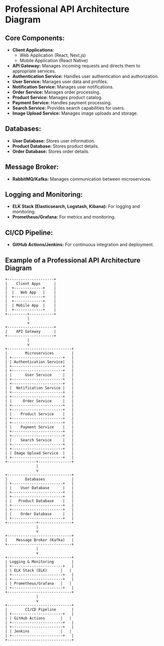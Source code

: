# Professional API Architecture Diagram

## Core Components:
- **Client Applications:**
  - Web Application (React, Next.js)
  - Mobile Application (React Native)
- **API Gateway:** Manages incoming requests and directs them to appropriate services.
- **Authentication Service:** Handles user authentication and authorization.
- **User Service:** Manages user data and profiles.
- **Notification Service:** Manages user notifications.
- **Order Service:** Manages order processing.
- **Product Service:** Manages product catalog.
- **Payment Service:** Handles payment processing.
- **Search Service:** Provides search capabilities for users.
- **Image Upload Service:** Manages image uploads and storage.

## Databases:
- **User Database:** Stores user information.
- **Product Database:** Stores product details.
- **Order Database:** Stores order details.

## Message Broker:
- **RabbitMQ/Kafka:** Manages communication between microservices.

## Logging and Monitoring:
- **ELK Stack (Elasticsearch, Logstash, Kibana):** For logging and monitoring.
- **Prometheus/Grafana:** For metrics and monitoring.

## CI/CD Pipeline:
- **GitHub Actions/Jenkins:** For continuous integration and deployment.

## Example of a Professional API Architecture Diagram

```plaintext
+---------------------+
|    Client Apps      |
|  +-------------+    |
|  |   Web App   |    |
|  +-------------+    |
|  +-------------+    |
|  | Mobile App  |    |
|  +-------------+    |
+---------+-----------+
          |
          v
+---------------------+
|    API Gateway      |
+---------------------+
          |
          v
+-----------------------------+
|        Microservices        |
| +-----------------------+   |
| | Authentication Service|   |
| +-----------------------+   |
| +-----------------------+   |
| |      User Service     |   |
| +-----------------------+   |
| +-----------------------+   |
| |  Notification Service |   |
| +-----------------------+   |
| +-----------------------+   |
| |     Order Service     |   |
| +-----------------------+   |
| +-----------------------+   |
| |    Product Service    |   |
| +-----------------------+   |
| +-----------------------+   |
| |    Payment Service    |   |
| +-----------------------+   |
| +-----------------------+   |
| |    Search Service     |   |
| +-----------------------+   |
| +-----------------------+   |
| | Image Upload Service  |   |
| +-----------------------+   |
+-------------+---------------+
              |
              v
+-----------------------------+
|        Databases            |
| +-----------------------+   |
| |    User Database      |   |
| +-----------------------+   |
| +-----------------------+   |
| |   Product Database    |   |
| +-----------------------+   |
| +-----------------------+   |
| |    Order Database     |   |
| +-----------------------+   |
+-------------+---------------+
              |
              v
+-----------------------------+
|    Message Broker (Kafka)   |
+-----------------------------+
              |
              v
+-----------------------------+
| Logging & Monitoring        |
| +-----------------------+   |
| | ELK Stack (ELK)      |   |
| +-----------------------+   |
| +-----------------------+   |
| | Prometheus/Grafana   |   |
| +-----------------------+   |
+-----------------------------+
              |
              v
+-----------------------------+
|        CI/CD Pipeline       |
| +-----------------------+   |
| | GitHub Actions       |   |
| +-----------------------+   |
| +-----------------------+   |
| | Jenkins              |   |
| +-----------------------+   |
+-----------------------------+
